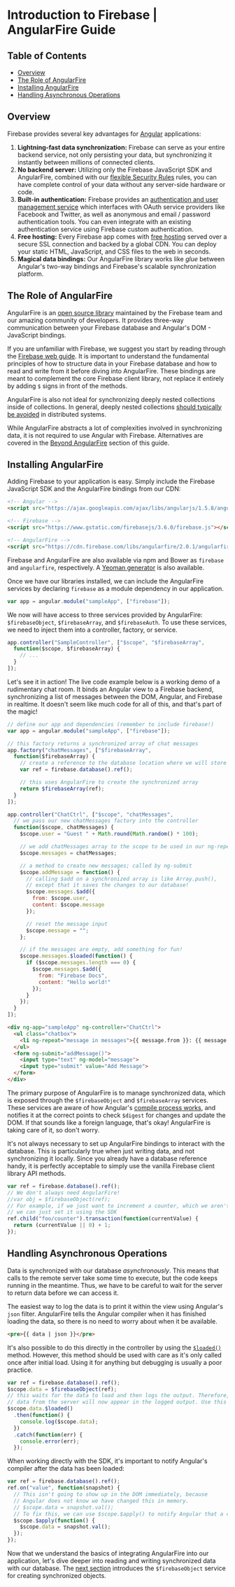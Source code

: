 # Introduction to Firebase | AngularFire Guide

## Table of Contents

* [Overview](#overview)
* [The Role of AngularFire](#the-role-of-angularfire)
* [Installing AngularFire](#installing-angularfire)
* [Handling Asynchronous Operations](#handling-asynchronous-operations)


## Overview

Firebase provides several key advantages for [Angular](https://angular.io/) applications:

1. **Lightning-fast data synchronization:** Firebase can serve as your entire backend service, not
   only persisting your data, but synchronizing it instantly between millions of connected clients.
2. **No backend server:** Utilizing only the Firebase JavaScript SDK and AngularFire, combined with
   our [flexible Security Rules](https://firebase.google.com/docs/database/security/) rules, you can
   have complete control of your data without any server-side hardware or code.
3. **Built-in authentication:** Firebase provides an [authentication and user management
   service](https://firebase.google.com/docs/auth/) which interfaces with OAuth service
   providers like Facebook and Twitter, as well as anonymous and email / password authentication
   tools. You can even integrate with an existing authentication service using Firebase custom
   authentication.
4. **Free hosting:** Every Firebase app comes with [free hosting](https://firebase.google.com/docs/hosting/)
   served over a secure SSL connection and backed by a global CDN. You can deploy your static HTML,
   JavaScript, and CSS files to the web in seconds.
5. **Magical data bindings:** Our AngularFire library works like *glue* between Angular's two-way
   bindings and Firebase's scalable synchronization platform.


## The Role of AngularFire

AngularFire is an [open source library](https://github.com/firebase/angularfire) maintained by the
Firebase team and our amazing community of developers. It provides three-way communication between
your Firebase database and Angular's DOM - JavaScript bindings.

If you are unfamiliar with Firebase, we suggest you start by reading through the [Firebase web
guide](https://firebase.google.com/docs/database/web/start). It is important to understand the
fundamental principles of how to structure data in your Firebase database and how to read and write
from it before diving into AngularFire. These bindings are meant to complement the core Firebase
client library, not replace it entirely by adding `$` signs in front of the methods.

AngularFire is also not ideal for synchronizing deeply nested collections inside of collections. In
general, deeply nested collections [should typically be avoided](https://firebase.google.com/docs/database/web/structure-data)
in distributed systems.

While AngularFire abstracts a lot of complexities involved in synchronizing data, it is not required
to use Angular with Firebase. Alternatives are covered in the [Beyond AngularFire](./beyond-angularfire.md)
section of this guide.


## Installing AngularFire

Adding Firebase to your application is easy. Simply include the Firebase JavaScript SDK and the
AngularFire bindings from our CDN:

```html
<!-- Angular -->
<script src="https://ajax.googleapis.com/ajax/libs/angularjs/1.5.8/angular.min.js"></script>

<!-- Firebase -->
<script src="https://www.gstatic.com/firebasejs/3.6.0/firebase.js"></script>

<!-- AngularFire -->
<script src="https://cdn.firebase.com/libs/angularfire/2.0.1/angularfire.min.js"></script>
```

Firebase and AngularFire are also available via npm and Bower as `firebase` and `angularfire`,
respectively. A [Yeoman generator](https://github.com/firebase/generator-angularfire) is also
available.

Once we have our libraries installed, we can include the AngularFire services by declaring
`firebase` as a module dependency in our application.

```js
var app = angular.module("sampleApp", ["firebase"]);
```

We now will have access to three services provided by AngularFire: `$firebaseObject`,
`$firebaseArray`, and `$firebaseAuth`. To use these services, we need to inject them into a
controller, factory, or service.

```js
app.controller("SampleController", ["$scope", "$firebaseArray",
  function($scope, $firebaseArray) {
    // ...
  }
]);
```

Let's see it in action! The live code example below is a working demo of a rudimentary chat room.
It binds an Angular view to a Firebase backend, synchronizing a list of messages between the DOM,
Angular, and Firebase in realtime. It doesn't seem like much code for all of this, and that's part
of the magic!

```js
// define our app and dependencies (remember to include firebase!)
var app = angular.module("sampleApp", ["firebase"]);

// this factory returns a synchronized array of chat messages
app.factory("chatMessages", ["$firebaseArray",
  function($firebaseArray) {
    // create a reference to the database location where we will store our data
    var ref = firebase.database().ref();

    // this uses AngularFire to create the synchronized array
    return $firebaseArray(ref);
  }
]);

app.controller("ChatCtrl", ["$scope", "chatMessages",
  // we pass our new chatMessages factory into the controller
  function($scope, chatMessages) {
    $scope.user = "Guest " + Math.round(Math.random() * 100);

    // we add chatMessages array to the scope to be used in our ng-repeat
    $scope.messages = chatMessages;

    // a method to create new messages; called by ng-submit
    $scope.addMessage = function() {
      // calling $add on a synchronized array is like Array.push(),
      // except that it saves the changes to our database!
      $scope.messages.$add({
        from: $scope.user,
        content: $scope.message
      });

      // reset the message input
      $scope.message = "";
    };

    // if the messages are empty, add something for fun!
    $scope.messages.$loaded(function() {
      if ($scope.messages.length === 0) {
        $scope.messages.$add({
          from: "Firebase Docs",
          content: "Hello world!"
        });
      }
    });
  }
]);
```

```html
<div ng-app="sampleApp" ng-controller="ChatCtrl">
  <ul class="chatbox">
    <li ng-repeat="message in messages">{{ message.from }}: {{ message.content }}</li>
  </ul>
  <form ng-submit="addMessage()">
    <input type="text" ng-model="message">
    <input type="submit" value="Add Message">
  </form>
</div>
```

The primary purpose of AngularFire is to manage synchronized data, which is exposed through the
`$firebaseObject` and `$firebaseArray` services. These services are aware of how Angular's
[compile process works](https://docs.angularjs.org/guide/compiler), and notifies it at the correct
points to check `$digest` for changes and update the DOM. If that sounds like a foreign language,
that's okay! AngularFire is taking care of it, so don't worry.

It's not always necessary to set up AngularFire bindings to interact with the database. This is
particularly true when just writing data, and not synchronizing it locally. Since you already have
a database reference handy, it is perfectly acceptable to simply use the vanilla Firebase client
library API methods.

```js
var ref = firebase.database().ref();
// We don't always need AngularFire!
//var obj = $firebaseObject(ref);
// For example, if we just want to increment a counter, which we aren't displaying locally,
// we can just set it using the SDK
ref.child("foo/counter").transaction(function(currentValue) {
  return (currentValue || 0) + 1;
});
```


## Handling Asynchronous Operations

Data is synchronized with our database *asynchronously*. This means that calls to the remote server
take some time to execute, but the code keeps running in the meantime. Thus, we have to be careful
to wait for the server to return data before we can access it.

The easiest way to log the data is to print it within the view using Angular's `json` filter.
AngularFire tells the Angular compiler when it has finished loading the data, so there is no need to
worry about when it be available.

```html
<pre>{{ data | json }}</pre>
```

It's also possible to do this directly in the controller by using the
[`$loaded()`](/docs/reference.md#loaded) method.
However, this method should be used with care as it's only called once after initial load. Using it
for anything but debugging is usually a poor practice.

```js
var ref = firebase.database().ref();
$scope.data = $firebaseObject(ref);
// this waits for the data to load and then logs the output. Therefore,
// data from the server will now appear in the logged output. Use this with care!
$scope.data.$loaded()
  .then(function() {
    console.log($scope.data);
  })
  .catch(function(err) {
    console.error(err);
  });
```

When working directly with the SDK, it's important to notify Angular's compiler after the data has
been loaded:

```js
var ref = firebase.database().ref();
ref.on("value", function(snapshot) {
  // This isn't going to show up in the DOM immediately, because
  // Angular does not know we have changed this in memory.
  // $scope.data = snapshot.val();
  // To fix this, we can use $scope.$apply() to notify Angular that a change occurred.
  $scope.$apply(function() {
    $scope.data = snapshot.val();
  });
});
```

Now that we understand the basics of integrating AngularFire into our application, let's dive deeper
into reading and writing synchronized data with our database. The
[next section](synchronized-objects.md) introduces the `$firebaseObject` service for creating
synchronized objects.
